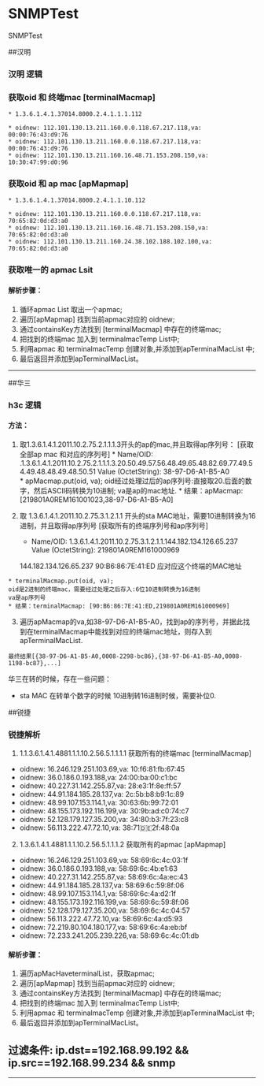 # SNMPTest
SNMPTest

##汉明

###  汉明 逻辑

### 获取oid  和  终端mac  [terminalMacmap]
	* 1.3.6.1.4.1.37014.8000.2.4.1.1.1.112

	* oidnew: 112.101.130.13.211.160.0.0.118.67.217.118,va: 00:00:76:43:d9:76
	* oidnew: 112.101.130.13.211.160.0.0.118.67.217.118,va: 00:00:76:43:d9:76
	* oidnew: 112.101.130.13.211.160.16.48.71.153.208.150,va: 10:30:47:99:d0:96

### 获取oid 和 ap mac   [apMapmap]
	* 1.3.6.1.4.1.37014.8000.2.4.1.1.10.112

	* oidnew: 112.101.130.13.211.160.0.0.118.67.217.118,va: 70:65:82:0d:d3:a0
	* oidnew: 112.101.130.13.211.160.16.48.71.153.208.150,va: 70:65:82:0d:d3:a0
	* oidnew: 112.101.130.13.211.160.24.38.102.188.102.100,va: 70:65:82:0d:d3:a0

###  获取唯一的 apmac Lsit
	
#### 解析步骤：
 1. 循环apmac List 取出一个apmac;
 2. 遍历[apMapmap] 找到当前apmac对应的 oidnew;
 3. 通过containsKey方法找到 [terminalMacmap] 中存在的终端mac;
 4. 把找到的终端mac 加入到 terminalmacTemp List中;
 5. 利用apmac 和 terminalmacTemp 创建对象,并添加到apTerminalMacList 中;
 6. 最后返回并添加到apTerminalMacList。 

***





##华三


### h3c 逻辑

#### 方法：
  1. 取1.3.6.1.4.1.2011.10.2.75.2.1.1.1.3开头的ap的mac,并且取得ap序列号：   [获取全部ap mac 和对应的序列号]
    * Name/OID: .1.3.6.1.4.1.2011.10.2.75.2.1.1.1.3.20.50.49.57.56.48.49.65.48.82.69.77.49.54.49.48.48.49.48.50.51
      Value (OctetString): 38-97-D6-A1-B5-A0    
    * apMacmap.put(oid, va);
      oid经过处理过后的ap序列号:直接取20.后面的数字，然后ASCII码转换为10进制;
      va是ap的mac地址.
    * 结果：apMacmap:   [219801A0REM161001023,38-97-D6-A1-B5-A0]
 
  2. 取 1.3.6.1.4.1.2011.10.2.75.3.1.2.1.1 开头的sta MAC地址，需要10进制转换为16进制，并且取得ap序列号  [获取所有的终端序列号和ap序列号]
     * Name/OID: 1.3.6.1.4.1.2011.10.2.75.3.1.2.1.1.144.182.134.126.65.237
      Value (OctetString): 219801A0REM161000969

      144.182.134.126.65.237     90:B6:86:7E:41:ED   应对应这个终端的MAC地址

    * terminalMacmap.put(oid, va);    
    oid是2进制的终端mac，需要经过处理之后存入:6位10进制转换为16进制
    va是ap序列号
    * 结果：terminalMacmap: [90:B6:86:7E:41:ED,219801A0REM161000969]

   3. 遍历apMacmap的va,如38-97-D6-A1-B5-A0，找到ap的序列号，并据此找到在terminalMacmap中能找到对应的终端mac地址，则存入到apTerminalMacList.

    最终结果[{38-97-D6-A1-B5-A0,0008-2298-bc86},{38-97-D6-A1-B5-A0,0008-1198-bc87},...]


  华三在转的时候，存在一些问题：
  * sta MAC 在转单个数字的时候 10进制转16进制时候，需要补位0.



##锐捷

### 锐捷解析

1. 1.1.3.6.1.4.1.4881.1.1.10.2.56.5.1.1.1.1  获取所有的终端mac  [terminalMacmap]

  * oidnew: 16.246.129.251.103.69,va: 10:f6:81:fb:67:45
  * oidnew: 36.0.186.0.193.188,va: 24:00:ba:00:c1:bc
  * oidnew: 40.227.31.142.255.87,va: 28:e3:1f:8e:ff:57
  * oidnew: 44.91.184.185.28.137,va: 2c:5b:b8:b9:1c:89
  * oidnew: 48.99.107.153.114.1,va: 30:63:6b:99:72:01
  * oidnew: 48.155.173.192.116.199,va: 30:9b:ad:c0:74:c7
  * oidnew: 52.128.179.127.35.200,va: 34:80:b3:7f:23:c8
  * oidnew: 56.113.222.47.72.10,va: 38:71:de:2f:48:0a

2. 1.3.6.1.4.1.4881.1.1.10.2.56.5.1.1.1.2 获取所有的apmac  [apMapmap]

  * oidnew: 16.246.129.251.103.69,va: 58:69:6c:4c:03:1f
  * oidnew: 36.0.186.0.193.188,va: 58:69:6c:4b:e1:63
  * oidnew: 40.227.31.142.255.87,va: 58:69:6c:4a:ec:43
  * oidnew: 44.91.184.185.28.137,va: 58:69:6c:59:8f:06
  * oidnew: 48.99.107.153.114.1,va: 58:69:6c:4a:d2:1f
  * oidnew: 48.155.173.192.116.199,va: 58:69:6c:59:8f:06
  * oidnew: 52.128.179.127.35.200,va: 58:69:6c:4c:04:57
  * oidnew: 56.113.222.47.72.10,va: 58:69:6c:4a:d5:93
  * oidnew: 72.219.80.104.180.177,va: 58:69:6c:4a:eb:bf
  * oidnew: 72.233.241.205.239.226,va: 58:69:6c:4c:01:db

#### 解析步骤：
  1. 遍历apMacHaveterminalList，获取apmac;
  2. 遍历[apMapmap] 找到当前apmac对应的 oidnew;
  3. 通过containsKey方法找到 [terminalMacmap] 中存在的终端mac;
  4. 把找到的终端mac 加入到 terminalmacTemp List中;
  5. 利用apmac 和 terminalmacTemp 创建对象,并添加到apTerminalMacList 中;
  6. 最后返回并添加到apTerminalMacList。

## 过滤条件:   ip.dst==192.168.99.192 &&  ip.src==192.168.99.234 && snmp
***

